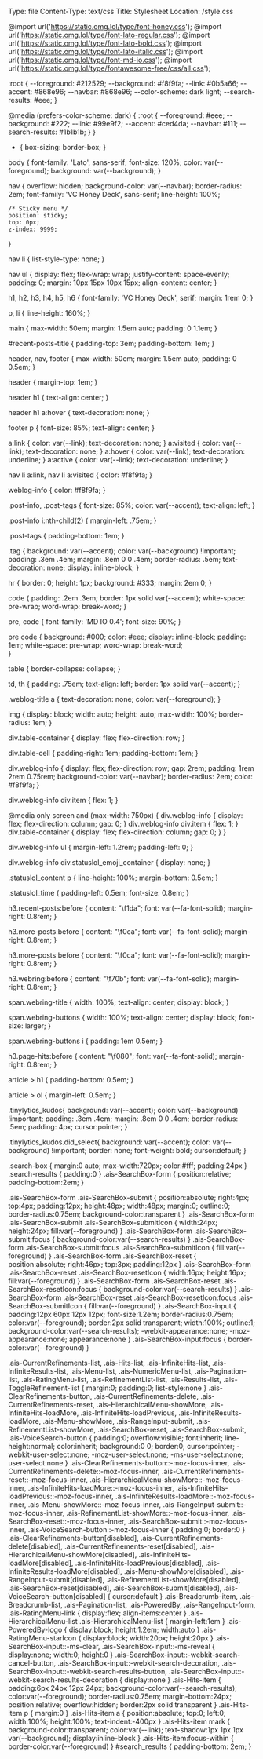 Type: file
Content-Type: text/css
Title: Stylesheet
Location: /style.css

@import url('https://static.omg.lol/type/font-honey.css');
@import url('https://static.omg.lol/type/font-lato-regular.css');
@import url('https://static.omg.lol/type/font-lato-bold.css');
@import url('https://static.omg.lol/type/font-lato-italic.css');
@import url('https://static.omg.lol/type/font-md-io.css');
@import url('https://static.omg.lol/type/fontawesome-free/css/all.css');

:root {
  --foreground: #212529;
  --background: #f8f9fa;
  --link: #0b5a66;
  --accent: #868e96;
  --navbar: #868e96;
  --color-scheme: dark light;
  --search-results: #eee;
}

@media (prefers-color-scheme: dark) {
  :root {
    --foreground: #eee;
    --background: #222;
    --link: #99e9f2;
    --accent: #ced4da;
    --navbar: #111;
    --search-results: #1b1b1b;
  }
}

* {
  box-sizing: border-box;
}

body {
  font-family: 'Lato', sans-serif;
  font-size: 120%;
  color: var(--foreground);
  background: var(--background);
}

nav {
    overflow: hidden;
    background-color: var(--navbar);
    border-radius: 2em;
    font-family: 'VC Honey Deck', sans-serif;
    line-height: 100%;

    /* Sticky menu */
    position: sticky;
    top: 0px;
    z-index: 9999;
}

nav li {
    list-style-type: none;
}

nav ul {
    display: flex;
    flex-wrap: wrap;
    justify-content: space-evenly;
    padding: 0;
    margin: 10px 15px 10px 15px;
    align-content: center;
}

h1, h2, h3, h4, h5, h6 {
  font-family: 'VC Honey Deck', serif;
  margin: 1rem 0;
}

p, li {
  line-height: 160%;
}

main {
  max-width: 50em;
  margin: 1.5em auto;
  padding: 0 1.1em;
}

#recent-posts-title {
  padding-top: 3em;
  padding-bottom: 1em;
}

header, nav, footer {
  max-width: 50em;
  margin: 1.5em auto;
  padding: 0 0.5em;
}

header {
  margin-top: 1em;
}

header h1 { 
  text-align: center;
}

header h1 a:hover { 
  text-decoration: none;
}

footer p {
  font-size: 85%;
  text-align: center;
}

a:link { color: var(--link); text-decoration: none; }
a:visited { color: var(--link); text-decoration: none; }
a:hover { color: var(--link); text-decoration: underline; }
a:active { color: var(--link); text-decoration: underline; }

nav li a:link, nav li a:visited {
    color: #f8f9fa;
}

weblog-info {
    color: #f8f9fa;
}

.post-info, .post-tags {
  font-size: 85%;
  color: var(--accent);
  text-align: left;
}

.post-info i:nth-child(2) {
  margin-left: .75em;
}

.post-tags {
  padding-bottom: 1em;
}

.tag {
  background: var(--accent);
  color: var(--background) !important;
  padding: .3em .4em;
  margin: .8em 0 0 .4em;
  border-radius: .5em;
  text-decoration: none;
  display: inline-block;
}

hr {
  border: 0;
  height: 1px;
  background: #333;
  margin: 2em 0;
}

code {
  padding: .2em .3em;
  border: 1px solid var(--accent);
  white-space: pre-wrap;
  word-wrap: break-word; 
}

pre, code {
  font-family: 'MD IO 0.4';
  font-size: 90%;
}

pre code {
  background:  #000;
  color:  #eee;
  display: inline-block;
  padding: 1em;
  white-space: pre-wrap;
  word-wrap: break-word;   
}

table {
  border-collapse: collapse;
}

td, th {
  padding: .75em;
  text-align: left;
  border: 1px solid var(--accent);
}
  
.weblog-title a {
  text-decoration: none;
  color: var(--foreground);
}

img {
  display: block;
  width: auto;
  height: auto;
  max-width: 100%;
  border-radius: 1em;
}

div.table-container {
  display: flex; 
  flex-direction: row;
}

div.table-cell {
  padding-right: 1em;
  padding-bottom: 1em;
}

div.weblog-info {
    display: flex;
    flex-direction: row;
    gap: 2rem;
    padding: 1rem 2rem 0.75rem;
    background-color: var(--navbar);
    border-radius: 2em;
    color: #f8f9fa;
}

div.weblog-info div.item {
  flex: 1;
}

@media only screen and (max-width: 750px) {
  div.weblog-info {
    display: flex;
    flex-direction: column;
    gap: 0;
  }
  div.weblog-info div.item {
    flex: 1;
  }
  div.table-container {
    display: flex; 
    flex-direction: column;
    gap: 0;
  }
}

div.weblog-info ul {
   margin-left: 1.2rem;
    padding-left: 0;
}

div.weblog-info div.statuslol_emoji_container {
  display: none;
}

.statuslol_content p {
  line-height: 100%;
  margin-bottom: 0.5em;
}

.statuslol_time {
    padding-left: 0.5em;
    font-size: 0.8em;
}

h3.recent-posts:before {
  content: "\f1da";
  font: var(--fa-font-solid);
  margin-right: 0.8rem;
}

h3.more-posts:before {
  content: "\f0ca";
  font: var(--fa-font-solid);
  margin-right: 0.8rem;
}

h3.more-posts:before {
  content: "\f0ca";
  font: var(--fa-font-solid);
  margin-right: 0.8rem;
}

h3.webring:before {
  content: "\f70b";
  font: var(--fa-font-solid);
  margin-right: 0.8rem;
}

span.webring-title {
  width: 100%;
  text-align: center;
  display: block;
}

span.webring-buttons {
  width: 100%;
  text-align: center;
  display: block;
  font-size: larger;
}

span.webring-buttons i {
  padding: 1em 0.5em;
}

h3.page-hits:before {
  content: "\f080";
  font: var(--fa-font-solid);
  margin-right: 0.8rem;
}

article > h1 {
  padding-bottom: 0.5em;
}

article > ol {
  margin-left: 0.5em;
}

.tinylytics_kudos{
  background: var(--accent);
  color: var(--background) !important;
  padding: .3em .4em;
  margin: .8em 0 0 .4em;
  border-radius: .5em;
  padding: 4px;
  cursor:pointer;
}

.tinylytics_kudos.did_select{
  background: var(--accent);
  color: var(--background) !important;
  border: none;
  font-weight: bold;
  cursor:default;
}

.search-box {
  margin:0 auto;
  max-width:720px;
  color:#fff;
  padding:24px
}
.search-results {
  padding:0
}
.ais-SearchBox-form {
  position:relative;
  padding-bottom:2em;
}

.ais-SearchBox-form .ais-SearchBox-submit {
  position:absolute;
  right:4px;
  top:4px;
  padding:12px;
  height:48px;
  width:48px;
  margin:0;
  outline:0;
  border-radius:0.75em;
  background-color:transparent
}
.ais-SearchBox-form .ais-SearchBox-submit .ais-SearchBox-submitIcon {
  width:24px;
  height:24px;
  fill:var(--foreground)
}
.ais-SearchBox-form .ais-SearchBox-submit:focus {
  background-color:var(--search-results)
}
.ais-SearchBox-form .ais-SearchBox-submit:focus .ais-SearchBox-submitIcon {
  fill:var(--foreground)
}
.ais-SearchBox-form .ais-SearchBox-reset {
  position:absolute;
  right:46px;
  top:3px;
  padding:12px
}
.ais-SearchBox-form .ais-SearchBox-reset .ais-SearchBox-resetIcon {
  width:16px;
  height:16px;
  fill:var(--foreground)
}
.ais-SearchBox-form .ais-SearchBox-reset .ais-SearchBox-resetIcon:focus {
  background-color:var(--search-results)
}
.ais-SearchBox-form .ais-SearchBox-reset .ais-SearchBox-resetIcon:focus .ais-SearchBox-submitIcon {
  fill:var(--foreground)
}
.ais-SearchBox-input {
  padding:12px 60px 12px 12px;
  font-size:1.2em;
  border-radius:0.75em;
  color:var(--foreground);
  border:2px solid transparent;
  width:100%;
  outline:1;
  background-color:var(--search-results);
  -webkit-appearance:none;
  -moz-appearance:none;
  appearance:none
}
.ais-SearchBox-input:focus {
  border-color:var(--foreground)
}

.ais-CurrentRefinements-list,
.ais-Hits-list,
.ais-InfiniteHits-list,
.ais-InfiniteResults-list,
.ais-Menu-list,
.ais-NumericMenu-list,
.ais-Pagination-list,
.ais-RatingMenu-list,
.ais-RefinementList-list,
.ais-Results-list,
.ais-ToggleRefinement-list {
  margin:0;
  padding:0;
  list-style:none
}
.ais-ClearRefinements-button,
.ais-CurrentRefinements-delete,
.ais-CurrentRefinements-reset,
.ais-HierarchicalMenu-showMore,
.ais-InfiniteHits-loadMore,
.ais-InfiniteHits-loadPrevious,
.ais-InfiniteResults-loadMore,
.ais-Menu-showMore,
.ais-RangeInput-submit,
.ais-RefinementList-showMore,
.ais-SearchBox-reset,
.ais-SearchBox-submit,
.ais-VoiceSearch-button {
  padding:0;
  overflow:visible;
  font:inherit;
  line-height:normal;
  color:inherit;
  background:0 0;
  border:0;
  cursor:pointer;
  -webkit-user-select:none;
  -moz-user-select:none;
  -ms-user-select:none;
  user-select:none
}
.ais-ClearRefinements-button::-moz-focus-inner,
.ais-CurrentRefinements-delete::-moz-focus-inner,
.ais-CurrentRefinements-reset::-moz-focus-inner,
.ais-HierarchicalMenu-showMore::-moz-focus-inner,
.ais-InfiniteHits-loadMore::-moz-focus-inner,
.ais-InfiniteHits-loadPrevious::-moz-focus-inner,
.ais-InfiniteResults-loadMore::-moz-focus-inner,
.ais-Menu-showMore::-moz-focus-inner,
.ais-RangeInput-submit::-moz-focus-inner,
.ais-RefinementList-showMore::-moz-focus-inner,
.ais-SearchBox-reset::-moz-focus-inner,
.ais-SearchBox-submit::-moz-focus-inner,
.ais-VoiceSearch-button::-moz-focus-inner {
  padding:0;
  border:0
}
.ais-ClearRefinements-button[disabled],
.ais-CurrentRefinements-delete[disabled],
.ais-CurrentRefinements-reset[disabled],
.ais-HierarchicalMenu-showMore[disabled],
.ais-InfiniteHits-loadMore[disabled],
.ais-InfiniteHits-loadPrevious[disabled],
.ais-InfiniteResults-loadMore[disabled],
.ais-Menu-showMore[disabled],
.ais-RangeInput-submit[disabled],
.ais-RefinementList-showMore[disabled],
.ais-SearchBox-reset[disabled],
.ais-SearchBox-submit[disabled],
.ais-VoiceSearch-button[disabled] {
  cursor:default
}
.ais-Breadcrumb-item,
.ais-Breadcrumb-list,
.ais-Pagination-list,
.ais-PoweredBy,
.ais-RangeInput-form,
.ais-RatingMenu-link {
  display:flex;
  align-items:center
}
.ais-HierarchicalMenu-list .ais-HierarchicalMenu-list {
  margin-left:1em
}
.ais-PoweredBy-logo {
  display:block;
  height:1.2em;
  width:auto
}
.ais-RatingMenu-starIcon {
  display:block;
  width:20px;
  height:20px
}
.ais-SearchBox-input::-ms-clear,
.ais-SearchBox-input::-ms-reveal {
  display:none;
  width:0;
  height:0
}
.ais-SearchBox-input::-webkit-search-cancel-button,
.ais-SearchBox-input::-webkit-search-decoration,
.ais-SearchBox-input::-webkit-search-results-button,
.ais-SearchBox-input::-webkit-search-results-decoration {
  display:none
}
.ais-Hits-item {
  padding:6px 24px 12px 24px;
  background-color:var(--search-results);
  color:var(--foreground);
  border-radius:0.75em;
  margin-bottom:24px;
  position:relative;
  overflow:hidden;
  border:2px solid transparent
}
.ais-Hits-item p {
  margin:0
}
.ais-Hits-item a {
  position:absolute;
  top:0;
  left:0;
  width:100%;
  height:100%;
  text-indent:-400px
}
.ais-Hits-item mark {
  background-color:transparent;
  color:var(--link);
  text-shadow:1px 1px 1px var(--background);
  display:inline-block
}
.ais-Hits-item:focus-within {
  border-color:var(--foreground)
}
#search_results {
  padding-bottom: 2em;
}
